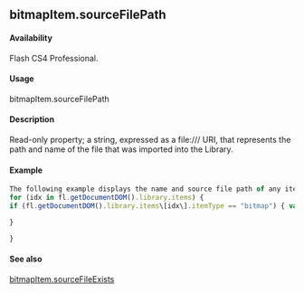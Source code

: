 ## bitmapItem.sourceFilePath

#### Availability

Flash CS4 Professional.

#### Usage

bitmapItem.sourceFilePath

#### Description

Read-only property; a string, expressed as a file:/// URI, that represents the path and name of the file that was imported into the Library.

#### Example

```javascript
The following example displays the name and source file path of any items in the library that are of type "bitmap":
for (idx in fl.getDocumentDOM().library.items) {
if (fl.getDocumentDOM().library.items\[idx\].itemType == "bitmap") { var myItem = fl.getDocumentDOM().library.items\[idx\]; fl.trace(myItem.name + " source is " + myItem.sourceFilePath);

}

}

```
#### See also

[bitmapItem.sourceFileExists](../BitmapItem_object/bitmapIte9.md)
